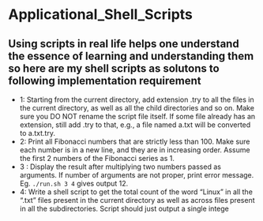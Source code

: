 # Applicational_Shell_Scripts
## Using scripts in real life helps one understand the essence of learning and understanding them so here are my shell scripts as solutons to following implementation requirement
- 1: Starting from the current directory, add extension .try to all the files in the current directory, as well as all the child directories and so on. Make sure you DO NOT rename the script file itself. If some file already has an extension, still add .try to that, e.g., a file named
a.txt will be converted to a.txt.try.
- 2:  Print all Fibonacci numbers that are strictly less than 100. Make sure each number is in a new line, and they are in increasing order. Assume the first 2 numbers of the Fibonacci series as 1.
- 3 : Display the result after multiplying two numbers passed as arguments. If number of arguments are
not proper, print error message. Eg. `./run.sh 3 4` gives output 12.
- 4: Write a shell script to get the total count of the word “Linux” in all the “.txt” files present in the current directory as well as across files present in all the subdirectories. Script should just output a single intege
